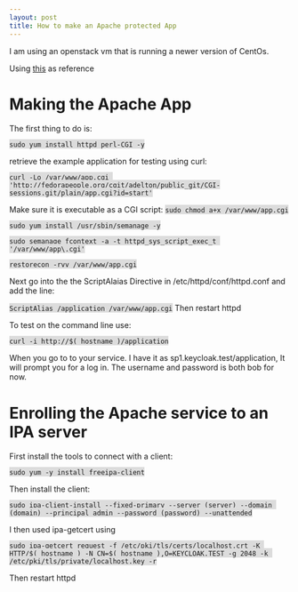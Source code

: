 ```yaml
---
layout: post
title: How to make an Apache protected App
---
```


I am using an openstack vm that is running a newer version of CentOs.

Using [this](https://www.freeipa.org/page/Web_App_Authentication/Example_setup) as reference

# Making the Apache App
The first thing to do is:

<span style="background-color: #DCDCDC">`sudo yum install httpd perl-CGI -y`</span>

retrieve the example application for testing using curl:

<span style="background-color: #DCDCDC">`curl -Lo /var/www/app.cgi 'http://fedorapeople.org/cgit/adelton/public_git/CGI-sessions.git/plain/app.cgi?id=start'`</span>

Make sure it is executable as a CGI script:
<span style="background-color: #DCDCDC">`sudo chmod a+x /var/www/app.cgi`</span>

<span style="background-color: #DCDCDC">`sudo yum install /usr/sbin/semanage -y`</span>

<span style="background-color: #DCDCDC">`sudo semanage fcontext -a -t httpd_sys_script_exec_t '/var/www/app\.cgi'`</span>

<span style="background-color: #DCDCDC">`restorecon -rvv /var/www/app.cgi`</span>

Next go into the the ScriptAlaias Directive in /etc/httpd/conf/httpd.conf and add the line:

<span style="background-color: #DCDCDC">`ScriptAlias /application /var/www/app.cgi`</span>
Then restart httpd 

To test on the command line use:

<span style="background-color: #DCDCDC">`curl -i http://$( hostname )/application`</span>

When you go to to your service. I have it as sp1.keycloak.test/application, It will prompt you for a log in. The username and password is both bob for now.

# Enrolling the Apache service to an IPA server
First install the tools to connect with a client:

<span style="background-color: #DCDCDC">`sudo yum -y install freeipa-client`</span>

Then install the client:

<span style="background-color: #DCDCDC">`sudo ipa-client-install --fixed-primary --server (server) --domain (domain) --principal admin --password (password) --unattended`</span>

I then used ipa-getcert using 

<span style="background-color: #DCDCDC">`sudo ipa-getcert request -f /etc/pki/tls/certs/localhost.crt -K HTTP/$( hostname ) -N CN=$( hostname ),O=KEYCLOAK.TEST -g 2048 -k /etc/pki/tls/private/localhost.key -r`<span style="background-color: #DCDCDC">

Then restart httpd
